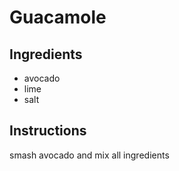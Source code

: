 # Guacamole
## Ingredients
* avocado
* lime
* salt
## Instructions
smash avocado and mix all ingredients 
